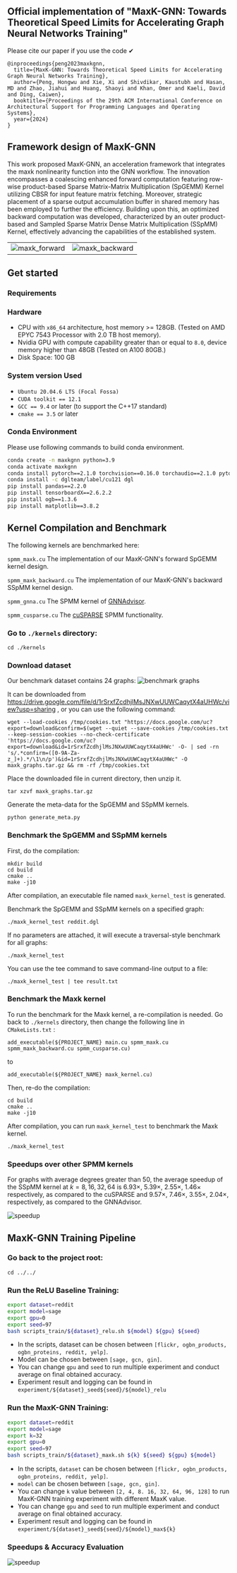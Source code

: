 ## Official implementation of "MaxK-GNN: Towards Theoretical Speed Limits for Accelerating Graph Neural Networks Training"

Please cite our paper if you use the code ✔
```
@inproceedings{peng2023maxkgnn,
  title={MaxK-GNN: Towards Theoretical Speed Limits for Accelerating Graph Neural Networks Training},
  author={Peng, Hongwu and Xie, Xi and Shivdikar, Kaustubh and Hasan, MD and Zhao, Jiahui and Huang, Shaoyi and Khan, Omer and Kaeli, David and Ding, Caiwen},
  booktitle={Proceedings of the 29th ACM International Conference on Architectural Support for Programming Languages and Operating Systems},
  year={2024}
}
```

## Framework design of MaxK-GNN
This work proposed MaxK-GNN, an acceleration framework that integrates the maxk nonlinearity function into the GNN workflow. The innovation encompasses a coalescing enhanced forward computation featuring row-wise product-based Sparse Matrix-Matrix Multiplication (SpGEMM) Kernel utilizing CBSR for input feature matrix fetching. Moreover, strategic placement of a sparse output accumulation buffer in shared memory has been employed to further the efficiency. Building upon this, an optimized backward computation was developed, characterized by an outer product-based and Sampled Sparse Matrix Dense Matrix Multiplication (SSpMM) Kernel, effectively advancing the capabilities of the established system.

<table>
  <tr>
    <td>
      <img src="images/maxk_forward.png" alt="maxk_forward"/>
    </td>
    <td>
      <img src="images/maxk_backward.png" alt="maxk_backward"/>
    </td>
  </tr>
</table>

## Get started

### Requirements
### Hardware
- CPU with `x86_64` architecture, host memory >= 128GB. (Tested on AMD EPYC 7543 Processor with 2.0 TB host memory).
- Nvidia GPU with compute capability greater than or equal to `8.0`, device memory higher than 48GB (Tested on A100 80GB.)
- Disk Space: 100 GB

### System version Used
- `Ubuntu 20.04.6 LTS (Focal Fossa)`
- `CUDA toolkit == 12.1`
- `GCC == 9.4` or later (to support the C++17 standard)
- `cmake == 3.5` or later

### Conda Environment
Please use following commands to build conda environment.
```bash
conda create -n maxkgnn python=3.9
conda activate maxkgnn
conda install pytorch==2.1.0 torchvision==0.16.0 torchaudio==2.1.0 pytorch-cuda=12.1 -c pytorch -c nvidia
conda install -c dglteam/label/cu121 dgl
pip install pandas==2.2.0
pip install tensorboardX==2.6.2.2
pip install ogb==1.3.6
pip install matplotlib==3.8.2
```

## Kernel Compilation and Benchmark
The following kernels are benchmarked here:

`spmm_maxk.cu`  The implementation of our MaxK-GNN's forward SpGEMM kernel design.

`spmm_maxk_backward.cu`  The implementation of our MaxK-GNN's backward SSpMM kernel design.

`spmm_gnna.cu`  The SPMM kernel of [GNNAdvisor](https://github.com/YukeWang96/GNNAdvisor_OSDI21).

`spmm_cusparse.cu`  The [cuSPARSE](https://docs.nvidia.com/cuda/cusparse/index.html) SPMM functionality.


### Go to `./kernels` directory:
```
cd ./kernels
```

### Download dataset
Our benchmark dataset contains 24 graphs:
![benchmark graphs](images/24graphs.png)

It can be downloaded from https://drive.google.com/file/d/1rSrxfZcdhjlMsJNXwUUWCaqytX4aUHWc/view?usp=sharing , 
or you can use the following command:
```
wget --load-cookies /tmp/cookies.txt "https://docs.google.com/uc?export=download&confirm=$(wget --quiet --save-cookies /tmp/cookies.txt --keep-session-cookies --no-check-certificate 'https://docs.google.com/uc?export=download&id=1rSrxfZcdhjlMsJNXwUUWCaqytX4aUHWc' -O- | sed -rn 's/.*confirm=([0-9A-Za-z_]+).*/\1\n/p')&id=1rSrxfZcdhjlMsJNXwUUWCaqytX4aUHWc" -O maxk_graphs.tar.gz && rm -rf /tmp/cookies.txt
```
Place the downloaded file in current directory, then unzip it.
```
tar xzvf maxk_graphs.tar.gz
```
Generate the meta-data for the SpGEMM and SSpMM kernels.
```
python generate_meta.py
```

### Benchmark the SpGEMM and SSpMM kernels 
First, do the compilation:
```
mkdir build
cd build
cmake ..
make -j10
```
After compilation, an executable file named `maxk_kernel_test` is generated.

Benchmark the SpGEMM and SSpMM kernels on a specified graph:
```
./maxk_kernel_test reddit.dgl
```
If no parameters are attached, 
it will execute a traversal-style benchmark for all graphs:
```
./maxk_kernel_test
```
You can use the tee command to save command-line output to a file: 
```
./maxk_kernel_test | tee result.txt
```

### Benchmark the Maxk kernel 
To run the benchmark for the Maxk kernel, a re-compilation is needed. Go back to `./kernels` directory, then change the following line in `CMakeLists.txt` :
```
add_executable(${PROJECT_NAME} main.cu spmm_maxk.cu spmm_maxk_backward.cu spmm_cusparse.cu)
```
to
```
add_executable(${PROJECT_NAME} maxk_kernel.cu)
```
Then, re-do the compilation:
```
cd build
cmake ..
make -j10
```
After compilation, you can run `maxk_kernel_test` to benchmark the Maxk kernel.
```
./maxk_kernel_test
```



### Speedups over other SPMM kernels
For graphs with average degrees greater than 50, the average speedup of the SSpMM kernel at $k=8, 16, 32, 64$ is $6.93\times$, $5.39\times$, $2.55\times$, $1.46\times$ respectively, as compared to the cuSPARSE and $9.57\times$, $7.46\times$, $3.55\times$, $2.04\times$, respectively, as compared to the GNNAdvisor.

![speedup](images/maxk_kernel_speedup.png)


## MaxK-GNN Training Pipeline
### Go back to the project root:
```
cd ../../
```

### Run the ReLU Baseline Training:
```bash
export dataset=reddit
export model=sage
export gpu=0
export seed=97
bash scripts_train/${dataset}_relu.sh ${model} ${gpu} ${seed}
```
- In the scripts, dataset can be chosen between ```[flickr, ogbn_products, ogbn_proteins, reddit, yelp]```. 
- Model can be chosen between ```[sage, gcn, gin]```. 
- You can change ```gpu``` and ```seed``` to run multiple experiment and conduct average on final obtained accuracy.  
- Experiment result and logging can be found in ```experiment/${dataset}_seed${seed}/${model}_relu```

### Run the MaxK-GNN Training:
```bash
export dataset=reddit
export model=sage
export k=32
export gpu=0
export seed=97
bash scripts_train/${dataset}_maxk.sh ${k} ${seed} ${gpu} ${model}  
```

- In the scripts, `dataset` can be chosen between ```[flickr, ogbn_products, ogbn_proteins, reddit, yelp]```. 
- `model` can be chosen between ```[sage, gcn, gin]```. 
- You can change `k` value between ```[2, 4, 8. 16, 32, 64, 96, 128]``` to run MaxK-GNN training experiment with different MaxK value. 
- You can change ```gpu``` and ```seed``` to run multiple experiment and conduct average on final obtained accuracy. 
- Experiment result and logging can be found in ```experiment/${dataset}_seed${seed}/${model}_max${k}```


### Speedups & Accuracy Evaluation
![speedup](images/speedup_acc.png)
